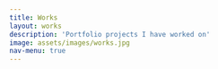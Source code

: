 ```yaml
---
title: Works
layout: works
description: 'Portfolio projects I have worked on'
image: assets/images/works.jpg
nav-menu: true
---
```


